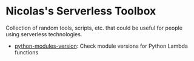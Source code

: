 Nicolas's Serverless Toolbox
============================

Collection of random tools, scripts, etc. that could be useful for people using serverless technologies.

* [python-modules-version](./python-modules-version/): Check module versions for Python Lambda functions